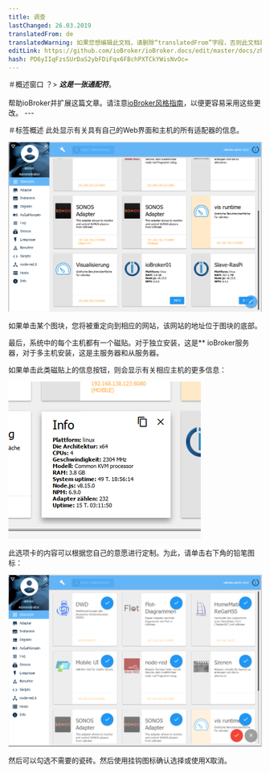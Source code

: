 ```yaml
---
title: 调查
lastChanged: 26.03.2019
translatedFrom: de
translatedWarning: 如果您想编辑此文档，请删除“translatedFrom”字段，否则此文档将再次自动翻译
editLink: https://github.com/ioBroker/ioBroker.docs/edit/master/docs/zh-cn/admin/overview.md
hash: PD6yIIqFzsSUrDaS2ybFDiFqx6FBchPXTCkYWisNvOc=
---
```

＃概述窗口
？&gt; ***这是一张通配符***。 <br><br>帮助ioBroker并扩展这篇文章。请注意[ioBroker风格指南](community/styleguidedoc)，以便更容易采用这些更改。 ---

＃标签概述
此处显示有关具有自己的Web界面和主机的所有适配器的信息。

![标签概述](../../de/admin/media/ADMIN_Uebersicht.png)

如果单击某个图块，您将被重定向到相应的网站，该网站的地址位于图块的底部。

最后，系统中的每个主机都有一个磁贴。对于独立安装，这是** ioBroker服务器，对于多主机安装，这是主服务器和从服务器。

如果单击此类磁贴上的信息按钮，则会显示有关相应主机的更多信息：

![标签概述](../../de/admin/media/ADMIN_Uebersicht_host.png)

此选项卡的内容可以根据您自己的意愿进行定制。为此，请单击右下角的铅笔图标：

![标签概述](../../de/admin/media/ADMIN_Uebersicht_edit.png)

然后可以勾选不需要的瓷砖。然后使用挂钩图标确认选择或使用X取消。